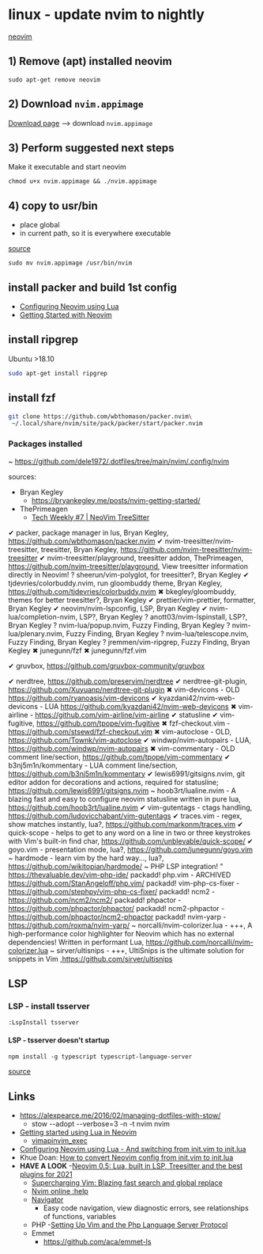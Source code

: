 # linux - update nvim to nightly

[neovim](https://github.com/neovim/neovim)

## 1) Remove (apt) installed neovim

```shell
sudo apt-get remove neovim
```

## 2) Download `nvim.appimage`

[Download page](https://github.com/neovim/neovim/releases/tag/v0.5.0) --> download `nvim.appimage`

## 3) Perform suggested next steps

Make it executable and start neovim

```shell
chmod u+x nvim.appimage && ./nvim.appimage
```

## 4) copy to usr/bin

- place global
- in current path, so it is everywhere executable

[source](https://www.reddit.com/r/SolusProject/comments/iguvn6/how_can_i_install_neovim_nightly/g2wmjrk?utm_source=share&utm_medium=web2x&context=3)

```shell
sudo mv nvim.appimage /usr/bin/nvim
```

## install packer and build 1st config

- [Configuring Neovim using Lua](https://icyphox.sh/blog/nvim-lua/)
- [Getting Started with Neovim](https://bryankegley.me/posts/nvim-getting-started/)

## install ripgrep

Ubuntu >18.10

```bash
sudo apt-get install ripgrep
```

## install fzf

```bash
git clone https://github.com/wbthomason/packer.nvim\
 ~/.local/share/nvim/site/pack/packer/start/packer.nvim
```

### Packages installed

~ https://github.com/dele1972/.dotfiles/tree/main/nvim/.config/nvim

sources:
- Bryan Kegley
  - https://bryankegley.me/posts/nvim-getting-started/
- ThePrimeagen
  - [Tech Weekly #7 | NeoVim TreeSitter](https://youtu.be/xQGbhiUbSmM)

✔ packer, package manager in lus, Bryan Kegley, https://github.com/wbthomason/packer.nvim
✔ nvim-treesitter/nvim-treesitter, treesitter, Bryan Kegley, https://github.com/nvim-treesitter/nvim-treesitter
✔ nvim-treesitter/playground, treesitter addon, ThePrimeagen, https://github.com/nvim-treesitter/playground, View treesitter information directly in Neovim!
? sheerun/vim-polyglot, for treesitter?, Bryan Kegley
✔ tjdevries/colorbuddy.nvim, run gloombuddy theme, Bryan Kegley, https://github.com/tjdevries/colorbuddy.nvim
✖ bkegley/gloombuddy, themes for better treesitter?, Bryan Kegley
✔ prettier/vim-prettier, formatter, Bryan Kegley
✔ neovim/nvim-lspconfig, LSP, Bryan Kegley
✔ nvim-lua/completion-nvim, LSP?, Bryan Kegley
? anott03/nvim-lspinstall, LSP?, Bryan Kegley
? nvim-lua/popup.nvim, Fuzzy Finding, Bryan Kegley
? nvim-lua/plenary.nvim, Fuzzy Finding, Bryan Kegley
? nvim-lua/telescope.nvim, Fuzzy Finding, Bryan Kegley
? jremmen/vim-ripgrep, Fuzzy Finding, Bryan Kegley
✖ junegunn/fzf
✖ junegunn/fzf.vim

✔ gruvbox, https://github.com/gruvbox-community/gruvbox

✔ nerdtree, https://github.com/preservim/nerdtree
✔ nerdtree-git-plugin, https://github.com/Xuyuanp/nerdtree-git-plugin
✖ vim-devicons					- OLD https://github.com/ryanoasis/vim-devicons
✔ kyazdani42/nvim-web-devicons	- LUA https://github.com/kyazdani42/nvim-web-devicons
✖ vim-airline 		- https://github.com/vim-airline/vim-airline
✔ statusline
✔ vim-fugitive, https://github.com/tpope/vim-fugitive
✖ fzf-checkout.vim		- https://github.com/stsewd/fzf-checkout.vim
✖ vim-autoclose			- OLD, https://github.com/Townk/vim-autoclose
✔ windwp/nvim-autopairs	- LUA, https://github.com/windwp/nvim-autopairs
✖ vim-commentary	    - OLD comment line/section, https://github.com/tpope/vim-commentary
✔ b3nj5m1n/kommentary	- LUA comment line/section, https://github.com/b3nj5m1n/kommentary
✔ lewis6991/gitsigns.nvim, git editor addon for decorations and actions, required for statusline; https://github.com/lewis6991/gitsigns.nvim
~ hoob3rt/lualine.nvim	-  A blazing fast and easy to configure neovim statusline written in pure lua, https://github.com/hoob3rt/lualine.nvim
✔ vim-gutentags			- ctags handling, https://github.com/ludovicchabant/vim-gutentags
✔ traces.vim			- regex, show matches instantly, lua?, https://github.com/markonm/traces.vim
✔ quick-scope		- helps to get to any word on a line in two or three keystrokes with Vim's built-in find char, https://github.com/unblevable/quick-scope/
✔ goyo.vim 			- presentation mode, lua?, https://github.com/junegunn/goyo.vim
~ hardmode			- learn vim by the hard way..., lua?, https://github.com/wikitopian/hardmode/
~ PHP LSP integration!
	  " https://thevaluable.dev/vim-php-ide/
	  packadd! php.vim		- ARCHIVED https://github.com/StanAngeloff/php.vim/
	  packadd! vim-php-cs-fixer	- https://github.com/stephpy/vim-php-cs-fixer/
	  packadd! ncm2			- https://github.com/ncm2/ncm2/
	  packadd! phpactor		- https://github.com/phpactor/phpactor/
	  packadd! ncm2-phpactor	- https://github.com/phpactor/ncm2-phpactor
	    packadd! nvim-yarp		- https://github.com/roxma/nvim-yarp/
~ norcalli/nvim-colorizer.lua	- +++, A high-performance color highlighter for Neovim which has no external dependencies! Written in performant Lua, https://github.com/norcalli/nvim-colorizer.lua
~ sirver/ultisnips				- +++, UltiSnips is the ultimate solution for snippets in Vim ,https://github.com/sirver/ultisnips


## LSP

### LSP - install tsserver

```vim
:LspInstall tsserver
```

#### LSP - tsserver doesn't startup

```node
npm install -g typescript typescript-language-server
```

[source](https://github.com/neovim/nvim-lspconfig/issues/260#issuecomment-811815613)

## Links

- https://alexpearce.me/2016/02/managing-dotfiles-with-stow/
  - stow --adopt --verbose=3 -n -t nvim nvim
- [Getting started using Lua in Neovim](https://github.com/nanotee/nvim-lua-guide)
  - [vimapinvim_exec](https://github.com/nanotee/nvim-lua-guide#vimapinvim_exec)
- [Configuring Neovim using Lua - And switching from init.vim to init.lua](https://icyphox.sh/blog/nvim-lua/)
- Khue Doan: [How to convert Neovim config from init.vim to init.lua](https://www.khuedoan.com/posts/convert-from-init-vim-to-init-lua/)
- **HAVE A LOOK**
  -[Neovim 0.5: Lua, built in LSP, Treesitter and the best plugins for 2021](https://benfrain.com/neovim-0-5-lua-built-in-lsp-treesitter-and-the-best-plugins-for-2021)
  - [Supercharging Vim: Blazing fast search and global replace](https://www.mattlayman.com/blog/2019/supercharging-vim-blazing-fast-search/)
  - [Nvim online :help](https://neovim.io/doc/user/index.html)
  - [Navigator](https://github.com/ray-x/navigator.lua)
  	- Easy code navigation, view diagnostic errors, see relationships of functions, variables
  - PHP
    -[Setting Up Vim and the Php Language Server Protocol](https://camilopayan.com/posts/setting-up-vim-and-the-php-language-server-protocol/)
  - Emmet
  	- https://github.com/aca/emmet-ls
  
  
  
